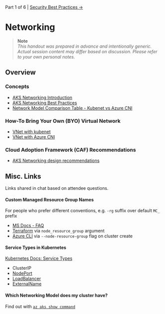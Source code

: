 Part 1 of 6 | [Security Best Practices &rarr;](./security-best-practices.md)

# Networking

> **Note**   
> _This handout was prepared in advance and intentionally generic. Actual session content may differ based on discussion. Please refer to your own personal notes._

## Overview

### Concepts
	
- [AKS Networking Introduction](https://docs.microsoft.com/azure/aks/concepts-network)
- [AKS Networking Best Practices](https://docs.microsoft.com/azure/aks/operator-best-practices-network)
- [Network Model Comparison Table - Kubenet vs Azure CNI](https://docs.microsoft.com/en-us/azure/aks/concepts-network#compare-network-models)

### How-To Bring Your Own (BYO) Virtual Network

- [VNet with kubenet](https://docs.microsoft.com/azure/aks/configure-kubenet)
- [VNet with Azure CNI](https://docs.microsoft.com/azure/aks/configure-azure-cni)

### Cloud Adoption Framework (CAF) Recommendations

- [AKS Networking design recommendations](https://docs.microsoft.com/azure/cloud-adoption-framework/scenarios/app-platform/aks/network-topology-and-connectivity#design-recommendations)

## Misc. Links

Links shared in chat based on attendee questions.


#### Custom Managed Resource Group Names

For people who prefer different conventions, e.g. `-rg` suffix over default `MC_` prefix

- [MS Docs - FAQ](https://docs.microsoft.com/en-us/azure/aks/faq#can-i-provide-my-own-name-for-the-aks-node-resource-group)
- [Terraform](https://registry.terraform.io/providers/hashicorp/azurerm/latest/docs/resources/kubernetes_cluster#node_resource_group) via `node_resource_group` argument
- [Azure CLI](https://docs.microsoft.com/en-us/cli/azure/aks?view=azure-cli-latest#az-aks-create) via `--node-resource-group` flag on cluster create

#### Service Types in Kubernetes

[Kubernetes Docs: Service Types](https://kubernetes.io/docs/concepts/services-networking/service/#publishing-services-service-types)

- ClusterIP
- [NodePort](https://kubernetes.io/docs/concepts/services-networking/service/#type-nodeport)
- [LoadBalancer](https://kubernetes.io/docs/concepts/services-networking/service/#loadbalancer)
- [ExternalName](https://kubernetes.io/docs/concepts/services-networking/service/#externalname)

#### Which Networking Model does my cluster have?

Find out with [`az aks show command`](https://docs.microsoft.com/en-us/cli/azure/aks?view=azure-cli-latest#az-aks-show)